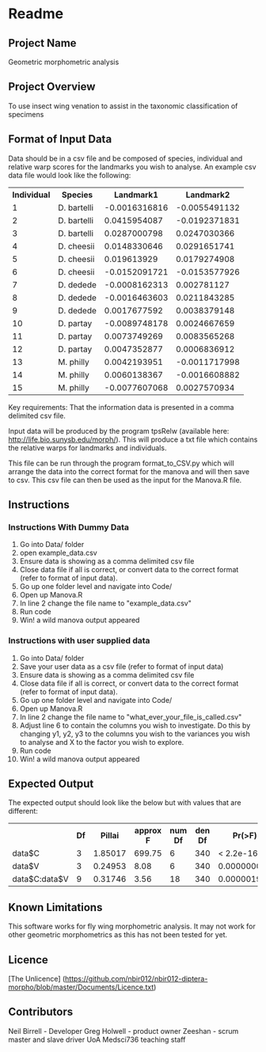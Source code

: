 # Readme

## Project Name
Geometric morphometric analysis

## Project Overview
To use insect wing venation to assist in the taxonomic classification of specimens

## Format of Input Data
Data should be in a csv file and be composed of species, individual and relative warp scores for the landmarks you wish to analyse. An example csv data file would look like the following:

<table class="tg">
  <tr>
    <th class="tg-yw4l">Individual</th>
    <th class="tg-yw4l">Species</th>
    <th class="tg-yw4l">Landmark1</th>
    <th class="tg-yw4l">Landmark2</th>
  </tr>
  <tr>
    <td class="tg-yw4l">1</td>
    <td class="tg-yw4l">D. bartelli</td>
    <td class="tg-yw4l">-0.0016316816</td>
    <td class="tg-yw4l">-0.0055491132</td>
  </tr>
  <tr>
    <td class="tg-yw4l">2</td>
    <td class="tg-yw4l">D. bartelli</td>
    <td class="tg-yw4l">0.0415954087</td>
    <td class="tg-yw4l">-0.0192371831</td>
  </tr>
  <tr>
    <td class="tg-yw4l">3</td>
    <td class="tg-yw4l">D. bartelli</td>
    <td class="tg-yw4l">0.0287000798</td>
    <td class="tg-yw4l">0.0247030366</td>
  </tr>
  <tr>
    <td class="tg-yw4l">4</td>
    <td class="tg-yw4l">D. cheesii</td>
    <td class="tg-yw4l">0.0148330646</td>
    <td class="tg-yw4l">0.0291651741</td>
  </tr>
  <tr>
    <td class="tg-yw4l">5</td>
    <td class="tg-yw4l">D. cheesii</td>
    <td class="tg-yw4l">0.019613929</td>
    <td class="tg-yw4l">0.0179274908</td>
  </tr>
  <tr>
    <td class="tg-yw4l">6</td>
    <td class="tg-yw4l">D. cheesii</td>
    <td class="tg-yw4l">-0.0152091721</td>
    <td class="tg-yw4l">-0.0153577926</td>
  </tr>
  <tr>
    <td class="tg-yw4l">7</td>
    <td class="tg-yw4l">D. dedede</td>
    <td class="tg-yw4l">-0.0008162313</td>
    <td class="tg-yw4l">0.002781127</td>
  </tr>
  <tr>
    <td class="tg-yw4l">8</td>
    <td class="tg-yw4l">D. dedede</td>
    <td class="tg-yw4l">-0.0016463603</td>
    <td class="tg-yw4l">0.0211843285</td>
  </tr>
  <tr>
    <td class="tg-yw4l">9</td>
    <td class="tg-yw4l">D. dedede</td>
    <td class="tg-yw4l">0.0017677592</td>
    <td class="tg-yw4l">0.0038379148</td>
  </tr>
  <tr>
    <td class="tg-yw4l">10</td>
    <td class="tg-yw4l">D. partay</td>
    <td class="tg-yw4l">-0.0089748178</td>
    <td class="tg-yw4l">0.0024667659</td>
  </tr>
  <tr>
    <td class="tg-yw4l">11</td>
    <td class="tg-yw4l">D. partay</td>
    <td class="tg-yw4l">0.0073749269</td>
    <td class="tg-yw4l">0.0083565268</td>
  </tr>
  <tr>
    <td class="tg-yw4l">12</td>
    <td class="tg-yw4l">D. partay</td>
    <td class="tg-yw4l">0.0047352877</td>
    <td class="tg-yw4l">0.0006836912</td>
  </tr>
  <tr>
    <td class="tg-yw4l">13</td>
    <td class="tg-yw4l">M. philly</td>
    <td class="tg-yw4l">0.0042193951</td>
    <td class="tg-yw4l">-0.0011717998</td>
  </tr>
  <tr>
    <td class="tg-yw4l">14</td>
    <td class="tg-yw4l">M. philly</td>
    <td class="tg-yw4l">0.0060138367</td>
    <td class="tg-yw4l">-0.0016608882</td>
  </tr>
  <tr>
    <td class="tg-yw4l">15</td>
    <td class="tg-yw4l">M. philly</td>
    <td class="tg-yw4l">-0.0077607068</td>
    <td class="tg-yw4l">0.0027570934</td>
  </tr>
</table>

Key requirements: That the information data is presented in a comma delimited csv file.

Input data will be produced by the program tpsRelw (available here: http://life.bio.sunysb.edu/morph/). This will produce a txt file which contains the relative warps for landmarks and individuals.

This file can be run through the program format_to_CSV.py which will arrange the data into the correct format for the manova and will then save to csv. This csv file can then be used as the input for the Manova.R file.

## Instructions

### Instructions With Dummy Data
1. Go into Data/ folder
2. open example_data.csv
3. Ensure data is showing as a comma delimited csv file
4. Close data file if all is correct, or convert data to the correct format (refer to format of input data).
5. Go up one folder level and navigate into Code/
6. Open up Manova.R 
7. In line 2 change the file name to "example_data.csv"
8. Run code
9. Win! a wild manova output appeared

### Instructions with user supplied data
1. Go into Data/ folder
2. Save your user data as a csv file (refer to format of input data)
3. Ensure data is showing as a comma delimited csv file
4. Close data file if all is correct, or convert data to the correct format (refer to format of input data).
5. Go up one folder level and navigate into Code/
6. Open up Manova.R 
7. In line 2 change the file name to "what_ever_your_file_is_called.csv"
8. Adjust line 6 to contain the columns you wish to investigate. Do this by changing y1, y2, y3 to the columns you wish to the variances you wish to analyse and X to the factor you wish to explore.
8. Run code
9. Win! a wild manova output appeared

## Expected Output
The expected output should look like the below but with values that are different:

<table class="tg">
  <tr>
    <th class="tg-yw4l"></th>
    <th class="tg-yw4l">Df</th>
    <th class="tg-yw4l">Pillai</th>
    <th class="tg-yw4l">approx F</th>
    <th class="tg-yw4l">num Df</th>
    <th class="tg-yw4l">den Df</th>
    <th class="tg-yw4l">Pr(&gt;F)</th>
    <th class="tg-yw4l"></th>
  </tr>
  <tr>
    <td class="tg-yw4l">data$C</td>
    <td class="tg-yw4l">3</td>
    <td class="tg-yw4l">1.85017</td>
    <td class="tg-yw4l">699.75</td>
    <td class="tg-yw4l">6</td>
    <td class="tg-yw4l">340</td>
    <td class="tg-yw4l">&lt; 2.2e-16</td>
    <td class="tg-yw4l">***</td>
  </tr>
  <tr>
    <td class="tg-yw4l">data$V </td>
    <td class="tg-yw4l">3</td>
    <td class="tg-yw4l">0.24953</td>
    <td class="tg-yw4l">8.08</td>
    <td class="tg-yw4l">6</td>
    <td class="tg-yw4l">340</td>
    <td class="tg-yw4l">0.000000036</td>
    <td class="tg-yw4l">***</td>
  </tr>
  <tr>
    <td class="tg-yw4l">data$C:data$V</td>
    <td class="tg-yw4l">9</td>
    <td class="tg-yw4l">0.31746</td>
    <td class="tg-yw4l">3.56</td>
    <td class="tg-yw4l">18</td>
    <td class="tg-yw4l">340</td>
    <td class="tg-yw4l">0.000001954</td>
    <td class="tg-yw4l">***</td>
  </tr>
</table>

## Known Limitations
This software works for fly wing morphometric analysis. It may not work for other geometric morphometrics as this has not been tested for yet. 

## Licence
[The Unlicence] (https://github.com/nbir012/nbir012-diptera-morpho/blob/master/Documents/Licence.txt) 

## Contributors
Neil Birrell - Developer
Greg Holwell - product owner
Zeeshan - scrum master and slave driver
UoA Medsci736 teaching staff

